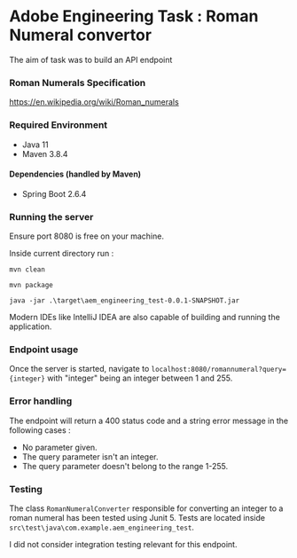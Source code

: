 # Adobe Engineering Task : Roman Numeral convertor

The aim of task was to build an API endpoint 
 
### Roman Numerals Specification

https://en.wikipedia.org/wiki/Roman_numerals

### Required Environment

- Java 11
- Maven 3.8.4

#### Dependencies (handled by Maven)

- Spring Boot 2.6.4

### Running the server

Ensure port 8080 is free on your machine.

Inside current directory run :

`mvn clean`

`mvn package`

`java -jar .\target\aem_engineering_test-0.0.1-SNAPSHOT.jar`

Modern IDEs like IntelliJ IDEA are also capable of building and running the application.

### Endpoint usage

Once the server is started, navigate to `localhost:8080/romannumeral?query={integer}` with "integer" being an integer between 1 and 255.

### Error handling

The endpoint will return a 400 status code and a string error message in the following cases : 
- No parameter given.
- The query parameter isn't an integer.
- The query parameter doesn't belong to the range 1-255.

### Testing

The class `RomanNumeralConverter` responsible for converting an integer to a roman numeral has been tested using Junit 5.
Tests are located inside `src\test\java\com.example.aem_engineering_test`.

I did not consider integration testing relevant for this endpoint.